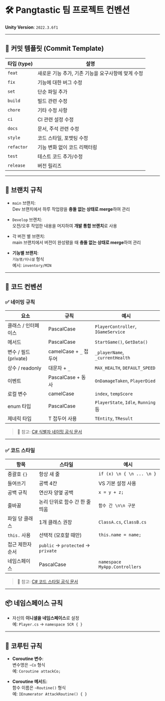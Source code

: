# 🛠 Pangtastic 팀 프로젝트 컨벤션

**Unity Version**: `2022.3.6f1`

---

## 📌 커밋 템플릿 (Commit Template)

|타입 (type)|설명|
|---|---|
|`feat`|새로운 기능 추가, 기존 기능을 요구사항에 맞게 수정|
|`fix`|기능에 대한 버그 수정|
|`set`|단순 파일 추가|
|`build`|빌드 관련 수정|
|`chore`|기타 수정 사항|
|`ci`|CI 관련 설정 수정|
|`docs`|문서, 주석 관련 수정|
|`style`|코드 스타일, 포맷팅 수정|
|`refactor`|기능 변화 없이 코드 리팩터링|
|`test`|테스트 코드 추가/수정|
|`release`|버전 릴리즈|

---

## 🌿 브랜치 규칙

- `main` 브랜치:  
    Dev 브랜치에서 하루 작업량을 **충돌 없는 상태로 merge**하여 관리
    
- `Develop` 브랜치:  
    오전/오후 작업한 내용을 머지하여 **개발 통합 브랜치**로 사용

- 각 버전 별 브랜치:  
    main 브랜치에서 버전이 완성됐을 때 **충돌 없는 상태로 merge**하여 관리
    
- **기능별 브랜치**:  
    `기능명/이니셜` 형식  
    예시: `inventory/MIN`
    

---

## 🧱 코드 컨벤션

### ✅ 네이밍 규칙

|요소|규칙|예시|
|---|---|---|
|클래스 / 인터페이스|PascalCase|`PlayerController`, `IGameService`|
|메서드|PascalCase|`StartGame()`, `GetData()`|
|변수 / 필드 (private)|camelCase + `_` 접두어|`_playerName`, `_currentHealth`|
|상수 / readonly|대문자 + `_`|`MAX_HEALTH`, `DEFAULT_SPEED`|
|이벤트|PascalCase + 동사|`OnDamageTaken`, `PlayerDied`|
|로컬 변수|camelCase|`index`, `tempScore`|
|enum 타입|PascalCase|`PlayerState`, `Idle`, `Running` 등|
|제네릭 타입|T 접두어 사용|`TEntity`, `TResult`|

> 🔗 참고: [C# 식별자 네이밍 공식 문서](https://learn.microsoft.com/ko-kr/dotnet/csharp/fundamentals/coding-style/identifier-names)

---

### ✅ 코드 스타일

|항목|스타일|예시|
|---|---|---|
|중괄호 `{}`|항상 새 줄|`if (x) \n { \n ... \n }`|
|들여쓰기|공백 4칸|VS 기본 설정 사용|
|공백 규칙|연산자 양옆 공백|`x = y + z;`|
|줄바꿈|논리 단위로 함수 간 한 줄 띄움|`함수 간 \n\n 구분`|
|파일 당 클래스|1개 클래스 권장|`ClassA.cs`, `ClassB.cs`|
|`this.` 사용|선택적 (모호할 때만)|`this.name = name;`|
|접근 제한자 순서|`public` → `protected` → `private`||
|네임스페이스|PascalCase|`namespace MyApp.Controllers`|

> 🔗 참고: [C# 코드 스타일 공식 문서](https://learn.microsoft.com/ko-kr/dotnet/csharp/fundamentals/coding-style/coding-conventions)

---

## 📦 네임스페이스 규칙

- 자신의 **이니셜을 네임스페이스**로 설정  
    예: `Player.cs` → `namespace SCR { }`
    

---

## 🔁 코루틴 규칙

- **Coroutine 변수**:  
    변수명은 `~Co` 형식  
    예: `Coroutine attackCo;`
    
- **Coroutine 메서드**:  
    함수 이름은 `~Routine()` 형식  
    예: `IEnumerator AttackRoutine() { }`
